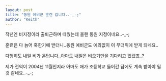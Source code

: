 ```yaml
---
layout: post
title: "동원 예비군 훈련 갑니다..-_-;"
author: "Keith"
---
```


작년엔 비지정이라 출퇴근하며 떼웠는데 올핸 동원 지정이네요..-_-;

훈련은 다 늙어 혹한기에 받더니..동원 예비군도 예외없이 이 무더위에 받게 되네요..

다행히도 내일 비가 온답니다..아마도 내일은 비오기만을 기다리고 있겠죠..?

제가 전역이 2004년 11월인지라 아마도 애가 초등학교 들어간 담에도 계속 받아야 될 것 같네요..-_-;


